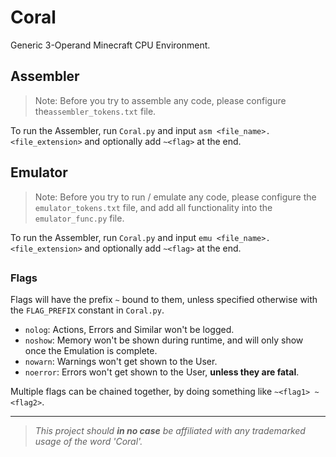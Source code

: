 # Coral

Generic 3-Operand Minecraft CPU Environment.

## Assembler

> Note: Before you try to assemble any code, please configure the`assembler_tokens.txt` file.

To run the Assembler, run `Coral.py` and input `asm <file_name>.<file_extension>` and optionally add `~<flag>` at the end.

## Emulator

> Note: Before you try to run / emulate any code, please configure the `emulator_tokens.txt` file, and add all functionality into the `emulator_func.py` file.

To run the Assembler, run `Coral.py` and input `emu <file_name>.<file_extension>` and optionally add `~<flag>` at the end.

##

### Flags

Flags will have the prefix `~` bound to them, unless specified otherwise with the `FLAG_PREFIX` constant in `Coral.py`. <!-- Standart is '--' i suppose-->

* `nolog`: Actions, Errors and Similar won't be logged.
* `noshow`: Memory won't be shown during runtime, and will only show once the Emulation is complete.
* `nowarn`: Warnings won't get shown to the User. 
* `noerror`: Errors won't get shown to the              User, **unless they are fatal**.

Multiple flags can be chained together, by doing something like `~<flag1> ~<flag2>`. 

---

> *This project should **in no case** be affiliated with any trademarked usage of the word 'Coral'.*
